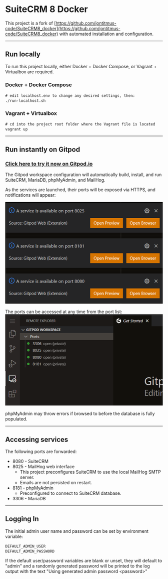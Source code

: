 # SuiteCRM 8 Docker

This project is a fork of [https://github.com/jontitmus-code/SuiteCRM8_docker](https://github.com/jontitmus-code/SuiteCRM8_docker) with automated installation and configuration.

---

## Run locally

To run this project locally, either Docker + Docker Compose, or Vagrant + Virtualbox are required.

### Docker + Docker Compose
    # edit localhost.env to change any desired settings, then:
    ./run-localhost.sh


### Vagrant + Virtualbox
    # cd into the project root folder where the Vagrant file is located
    vagrant up
---
## Run instantly on Gitpod

### [Click here to try it now on Gitpod.io](https://gitpod.io/#https://github.com/wilj/SuiteCRM8_docker)

The Gitpod workspace configuration will automatically build, install, and run SuiteCRM, MariaDB, phpMyAdmin, and MailHog.

As the services are launched, their ports will be exposed via HTTPS, and notifications will appear:

![Open port notifications](docs/images/suitecrm-gitpod-ports-screenshot.png)

The ports can be accessed at any time from the port list:
![Open port list](docs/images/suitecrm-gitpod-ports-list-screenshot.png)

phpMyAdmin may throw errors if browsed to before the database is fully populated.

---

## Accessing services

The following ports are forwarded:

* 8080 - SuiteCRM
* 8025 - MailHog web interface
  * This project preconfigures SuiteCRM to use the local MailHog SMTP server.
  * Emails are not persisted on restart.
* 8181 - phpMyAdmin
  * Preconfigured to connect to SuiteCRM database.
* 3306 - MariaDB

---

## Logging In

The initial admin user name and password can be set by environment variable:

    DEFAULT_ADMIN_USER
    DEFAULT_ADMIN_PASSWORD

If the default user/password variables are blank or unset, they will default to "admin" and a randomly generated password will be printed to the log output with the text "Using generated admin password \<password\>"